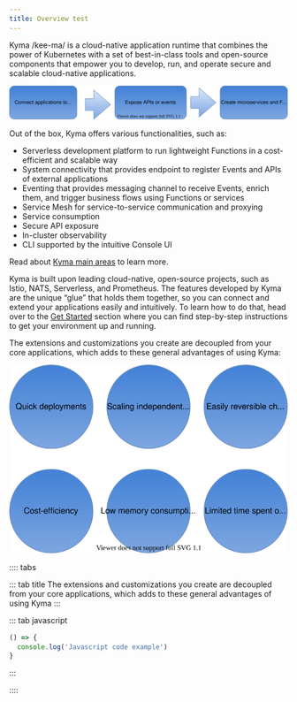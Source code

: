 ```yaml
---
title: Overview test
---
```


Kyma /kee-ma/ is a cloud-native application runtime that combines the power of Kubernetes with a set of best-in-class tools and open-source components that empower you to develop, run, and operate secure and scalable cloud-native applications.

![overview](./guide/01-overview/assets/kyma-overview.svg)

Out of the box, Kyma offers various functionalities, such as:

- Serverless development platform to run lightweight Functions in a cost-efficient and scalable way
- System connectivity that provides endpoint to register Events and APIs of external applications
- Eventing that provides messaging channel to receive Events, enrich them, and trigger business flows using Functions or services
- Service Mesh for service-to-service communication and proxying
- Service consumption
- Secure API exposure
- In-cluster observability
- CLI supported by the intuitive Console UI

Read about [Kyma main areas](#overview-main-areas) to learn more.

Kyma is built upon leading cloud-native, open-source projects, such as Istio, NATS, Serverless, and Prometheus. The features developed by Kyma are the unique “glue” that holds them together, so you can connect and extend your applications easily and intuitively. To learn how to do that, head over to the [Get Started](../get-started) section where you can find step-by-step instructions to get your environment up and running.

The extensions and customizations you create are decoupled from your core applications, which adds to these general advantages of using Kyma:

![advantages](./guide/01-overview/assets/kyma-advantages.svg)


:::: tabs

::: tab title
The extensions and customizations you create are decoupled from your core applications, which adds to these general advantages of using Kyma
:::


::: tab javascript
``` javascript
() => {
  console.log('Javascript code example')
}
```
:::

::::
